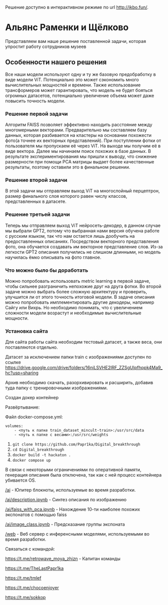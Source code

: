 Решение доступно в интерактивном режиме по url http://ikbo.fun/.

# Альянс Раменки и Щёлково 
Представляем вам наше решение поставленной задачи, которая упростит работу сотрудников музеев
## Особенности нашего решения
Все наши модели используют одну и ту же базовую предобработку в виде модели ViT. Потенциально это может сэкономить много вычислительных мощностей и времени. 
Также использование трансформеров может гарантировать, что модель не будет бояться огромных датасетов, потенциально увеличение объема может даже повысить точность модели.
### Решение первой задачи
Алгоритм FAISS позволяет эффективно находить расстояние между многомерными векторами. Предварительно мы составляем базу данных, которая разбивается на кластеры на основании похожести фото(а точнее их векторных представлений).
При поступлении фотки от пользователя мы пропускаем её через ViT. На выходе мы получим её в виде вектора. Далее мы начинаем поиск похожих в базе данных. В результате экспериментирования мы пришли к выводу, что снижение размерности при помощи PCA матрицы выдает более качественные результаты, поэтому оставили это в финальном решении.

### Решение второй задачи 
В этой задачи мы отправляем выход ViT на многослойный перцептрон, размер финального слоя которого равен числу классов, представленных в датасете. 

### Решение третьей задачи 
Теперь мы отправляем выход ViT нейросеть-декодер, в данном случае мы выбрали GPT2, потому что выбранная нами версия обучена работе с русским языком, так что нам остается лишь дообучить на предоставленных описаниях. 
Посредством векторного представления фото, она обучается создавать им векторное представление слов. Из-за легкости GPT2 описания получились не слишком длинными, но модель научилась ёмко описывать на фото главное.

### Что можно было бы доработать 
Можно попробовать использовать metric learning в первой задаче, чтобы сильнее разграничить непохожие друг на друга фотки. 
Во второй задаче можно выбрать более сложную архитектуру и проверить, улучшится ли от этого точность итоговой модели.
В задаче описания можно попробовать имплементировать другие декодеры, например Сайгу или Вихрь. Но необходимо понимать, что с увеличением сложности модели возрастут и необходимые вычислительные мощности.


### Установка сайта

Для сайта работы сайта необходим тестовый датасет, а также веса, они поставляются отдельно.

Датасет за исключением папки train с изображениями доступен по ссылке https://drive.google.com/drive/folders/16niLSVHE2lRF_ZZSgUIpfhppk4Ma9_hc?usp=sharing

Архив необходимо скачать, разорхивировать и расширить, добавив туда папку с тренировочными изображениями.

Создан докер контейнер

Развёртывание:

Файл docker-compose.yml:

```
volumes:
    - <путь к папке train_dataset_mincult-train>:/usr/src/data
    - <путь к папке с весами>:/usr/src/weights
```

1. `git clone https://github.com/Papr1ka/Digital_breakthrough`
2. `cd Digital_breakthrough`
3. `docker build -t hackaton .`
4. `docker compose up`

В связи с некоторыми ограничениями по оперативной памяти, генерация описания была отключена, так как с ней процесс контейнера убивается OS.

[/ai](./ai) - Юпитер блокноты, используемые во время разработки.

[/ai/description.ipynb](/ai/description.ipynb) - Синтез описания по изображению

[/ai/faiss_with_pca.ipynb](/ai/faiss_with_pca.ipynb) - Нахождение 10-ти наиболее похожих экспонатов с помощью faiss

[/ai/image_class.ipynb](/ai/image_class.ipynb) - Предсказание группы экспоната


[/web](./ai) - Веб сервер с инференсными моделями, используемыми во время разработки.

Связаться с командой:

https://t.me/retrowave_moya_zhizn - Капитан команды

https://t.me/TheLastPapr1ka

https://t.me/tmlef

https://t.me/chocoenjoyer

https://t.me/sokkop
